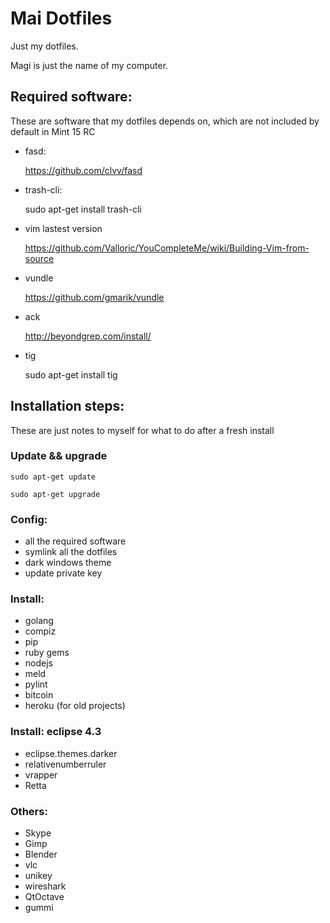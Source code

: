 # Mai Dotfiles #

Just my dotfiles.

Magi is just the name of my computer.

## Required software: ##

These are software that my dotfiles depends on, which are not included by default in Mint 15 RC

* fasd: 

    https://github.com/clvv/fasd

* trash-cli: 

    sudo apt-get install trash-cli

* vim lastest version

    https://github.com/Valloric/YouCompleteMe/wiki/Building-Vim-from-source

* vundle

    https://github.com/gmarik/vundle

* ack

    http://beyondgrep.com/install/

* tig

    sudo apt-get install tig

## Installation steps: ##

These are just notes to myself for what to do after a fresh install

### Update && upgrade ###

    sudo apt-get update

    sudo apt-get upgrade

### Config: ###

* all the required software
* symlink all the dotfiles
* dark windows theme
* update private key

### Install: ###

* golang
* compiz
* pip
* ruby gems
* nodejs
* meld
* pylint
* bitcoin
* heroku (for old projects)

### Install: eclipse 4.3 ###

* eclipse.themes.darker
* relativenumberruler
* vrapper
* Retta

### Others: ###

* Skype
* Gimp
* Blender
* vlc
* unikey
* wireshark
* QtOctave
* gummi

